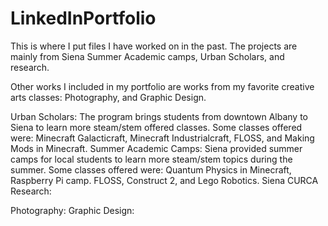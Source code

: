 # LinkedInPortfolio
This is where I put files I have worked on in the past. The projects are mainly from Siena Summer Academic camps, Urban Scholars, and research.

Other works I included in my portfolio are works from my favorite creative arts classes: Photography, and Graphic Design.

Urban Scholars: The program brings students from downtown Albany to Siena to learn more steam/stem offered classes. Some classes offered were: Minecraft Galacticraft, Minecraft Industrialcraft, FLOSS, and Making Mods in Minecraft. 
Summer Academic Camps: Siena provided summer camps for local students to learn more steam/stem topics during the summer. Some classes offered were: Quantum Physics in Minecraft, Raspberry Pi camp. FLOSS, Construct 2, and Lego Robotics. 
Siena CURCA Research:

Photography:
Graphic Design:
